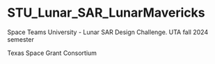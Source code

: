 # STU_Lunar_SAR_LunarMavericks
Space Teams University - Lunar SAR Design Challenge.
UTA fall 2024 semester

Texas Space Grant Consortium 
